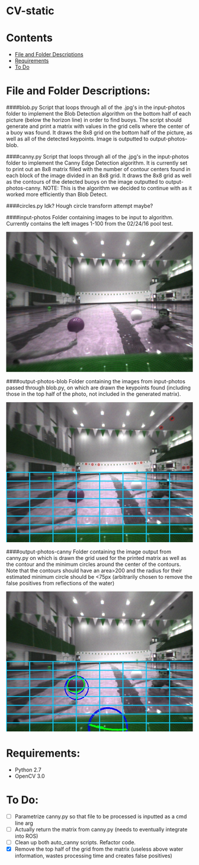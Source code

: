 CV-static
=========

# Contents
- [File and Folder Descriptions](#file-and-folder-descriptions)
- [Requirements](#requirements)
- [To Do](#to-do)


# File and Folder Descriptions:
####blob.py
Script that loops through all of the .jpg's in the input-photos folder to implement the Blob Detection algorithm on the bottom half of each picture (below the horizon line) in order to find buoys. The script should generate and print a matrix with values in the grid cells where the center of a buoy was found. It draws the 8x8 grid on the bottom half of the picture, as well as all of the detected keypoints. Image is outputted to output-photos-blob.

####canny.py
Script that loops through all of the .jpg's in the input-photos folder to implement the Canny Edge Detection algorithm. It is currently set to print out an 8x8 matrix filled with the number of contour centers found in each block of the image divided in an 8x8 grid. It draws the 8x8 grid as well as the contours of the detected buoys on the image outputted to output-photos-canny. NOTE: This is the algorithm we decided to continue with as it worked more efficiently than Blob Detect.

####circles.py
Idk? Hough circle transform attempt maybe?

####input-photos
Folder containing images to be input to algorithm. Currently contains the left images 1-100 from the 02/24/16 pool test.

![Input photo](/input-photos/left0002.jpg)

####output-photos-blob
Folder containing the images from input-photos passed through blob.py, on which are drawn the keypoints found (including those in the top half of the photo, not included in the generated matrix).

![Output Blob](/output-photos-blob/left0002.jpg)

####output-photos-canny
Folder containing the image output from canny.py on which is drawn the grid used for the printed matrix as well as the contour and the minimum circles around the center of the contours. Note that the contours should have an area>200 and the radius for their estimated minimum circle should be <75px (arbitrarily chosen to remove the false positives from reflections of the water)

![Output Canny](/output-photos-canny/left0002.jpg)

# Requirements:
* Python 2.7
* OpenCV 3.0

# To Do:
- [ ] Parametrize canny.py so that file to be processed is inputted as a cmd line arg
- [ ] Actually return the matrix from canny.py (needs to eventually integrate into ROS)
- [ ] Clean up both auto_canny scripts. Refactor code.
- [X] Remove the top half of the grid from the matrix (useless above water information, wastes processing time and creates false positives)
